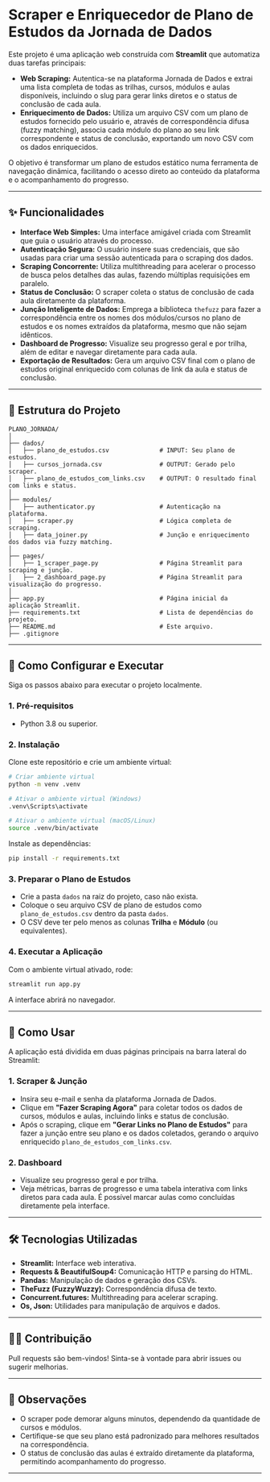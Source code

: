 # Scraper e Enriquecedor de Plano de Estudos da Jornada de Dados

Este projeto é uma aplicação web construída com **Streamlit** que automatiza duas tarefas principais:

- **Web Scraping:** Autentica-se na plataforma Jornada de Dados e extrai uma lista completa de todas as trilhas, cursos, módulos e aulas disponíveis, incluindo o slug para gerar links diretos e o status de conclusão de cada aula.
- **Enriquecimento de Dados:** Utiliza um arquivo CSV com um plano de estudos fornecido pelo usuário e, através de correspondência difusa (fuzzy matching), associa cada módulo do plano ao seu link correspondente e status de conclusão, exportando um novo CSV com os dados enriquecidos.

O objetivo é transformar um plano de estudos estático numa ferramenta de navegação dinâmica, facilitando o acesso direto ao conteúdo da plataforma e o acompanhamento do progresso.

---

## ✨ Funcionalidades

- **Interface Web Simples:** Uma interface amigável criada com Streamlit que guia o usuário através do processo.
- **Autenticação Segura:** O usuário insere suas credenciais, que são usadas para criar uma sessão autenticada para o scraping dos dados.
- **Scraping Concorrente:** Utiliza multithreading para acelerar o processo de busca pelos detalhes das aulas, fazendo múltiplas requisições em paralelo.
- **Status de Conclusão:** O scraper coleta o status de conclusão de cada aula diretamente da plataforma.
- **Junção Inteligente de Dados:** Emprega a biblioteca `thefuzz` para fazer a correspondência entre os nomes dos módulos/cursos no plano de estudos e os nomes extraídos da plataforma, mesmo que não sejam idênticos.
- **Dashboard de Progresso:** Visualize seu progresso geral e por trilha, além de editar e navegar diretamente para cada aula.
- **Exportação de Resultados:** Gera um arquivo CSV final com o plano de estudos original enriquecido com colunas de link da aula e status de conclusão.

---

## 📂 Estrutura do Projeto

```
PLANO_JORNADA/
│
├── dados/
│   ├── plano_de_estudos.csv              # INPUT: Seu plano de estudos.
│   ├── cursos_jornada.csv                # OUTPUT: Gerado pelo scraper.
│   ├── plano_de_estudos_com_links.csv    # OUTPUT: O resultado final com links e status.
│
├── modules/
│   ├── authenticator.py                  # Autenticação na plataforma.
│   ├── scraper.py                        # Lógica completa de scraping.
│   ├── data_joiner.py                    # Junção e enriquecimento dos dados via fuzzy matching.
│
├── pages/
│   ├── 1_scraper_page.py                 # Página Streamlit para scraping e junção.
│   ├── 2_dashboard_page.py               # Página Streamlit para visualização do progresso.
│
├── app.py                                # Página inicial da aplicação Streamlit.
├── requirements.txt                      # Lista de dependências do projeto.
├── README.md                             # Este arquivo.
├── .gitignore
```

---

## 🚀 Como Configurar e Executar

Siga os passos abaixo para executar o projeto localmente.

### 1. Pré-requisitos

- Python 3.8 ou superior.

### 2. Instalação

Clone este repositório e crie um ambiente virtual:

```bash
# Criar ambiente virtual
python -m venv .venv

# Ativar o ambiente virtual (Windows)
.venv\Scripts\activate

# Ativar o ambiente virtual (macOS/Linux)
source .venv/bin/activate
```

Instale as dependências:

```bash
pip install -r requirements.txt
```

### 3. Preparar o Plano de Estudos

- Crie a pasta `dados` na raiz do projeto, caso não exista.
- Coloque o seu arquivo CSV de plano de estudos como `plano_de_estudos.csv` dentro da pasta `dados`.
- O CSV deve ter pelo menos as colunas **Trilha** e **Módulo** (ou equivalentes).

### 4. Executar a Aplicação

Com o ambiente virtual ativado, rode:

```bash
streamlit run app.py
```

A interface abrirá no navegador.

---

## 📖 Como Usar

A aplicação está dividida em duas páginas principais na barra lateral do Streamlit:

### 1. Scraper & Junção

- Insira seu e-mail e senha da plataforma Jornada de Dados.
- Clique em **"Fazer Scraping Agora"** para coletar todos os dados de cursos, módulos e aulas, incluindo links e status de conclusão.
- Após o scraping, clique em **"Gerar Links no Plano de Estudos"** para fazer a junção entre seu plano e os dados coletados, gerando o arquivo enriquecido `plano_de_estudos_com_links.csv`.

### 2. Dashboard

- Visualize seu progresso geral e por trilha.
- Veja métricas, barras de progresso e uma tabela interativa com links diretos para cada aula. É possível marcar aulas como concluídas diretamente pela interface.

---

## 🛠️ Tecnologias Utilizadas

- **Streamlit:** Interface web interativa.
- **Requests & BeautifulSoup4:** Comunicação HTTP e parsing do HTML.
- **Pandas:** Manipulação de dados e geração dos CSVs.
- **TheFuzz (FuzzyWuzzy):** Correspondência difusa de texto.
- **Concurrent.futures:** Multithreading para acelerar scraping.
- **Os, Json:** Utilidades para manipulação de arquivos e dados.

---

## 👨‍💻 Contribuição

Pull requests são bem-vindos! Sinta-se à vontade para abrir issues ou sugerir melhorias.

---

## 📎 Observações

- O scraper pode demorar alguns minutos, dependendo da quantidade de cursos e módulos.
- Certifique-se que seu plano está padronizado para melhores resultados na correspondência.
- O status de conclusão das aulas é extraído diretamente da plataforma, permitindo acompanhamento do progresso.

---